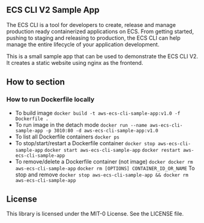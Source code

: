## ECS CLI V2 Sample App

The ECS CLI is a tool for developers to create, release and manage production ready containerized applications on ECS. From getting started, pushing to staging and releasing to production, the ECS CLI can help manage the entire lifecycle of your application development.

This is a small sample app that can be used to demonstrate the ECS CLI V2. It creates a static website using nginx as the frontend.

## How to section

### How to run Dockerfile locally

- To build image
  `docker build -t aws-ecs-cli-sample-app:v1.0 -f Dockerfile .`
- To run image in the detach mode
  `docker run --name aws-ecs-cli-sample-app -p 3010:80 -d aws-ecs-cli-sample-app:v1.0`
- To list all Dockerfile containers
  `docker ps`
- To stop/start/restart a Dockerfile container
  `docker stop aws-ecs-cli-sample-app`
  `docker start aws-ecs-cli-sample-app`
  `docker restart aws-ecs-cli-sample-app`
- To remove/delete a Dockerfile container (not image)
  `docker docker rm aws-ecs-cli-sample-app`
  `docker rm [OPTIONS] CONTAINER_ID_OR_NAME`
  To stop and remove
  `docker stop aws-ecs-cli-sample-app && docker rm aws-ecs-cli-sample-app`

## License

This library is licensed under the MIT-0 License. See the LICENSE file.

